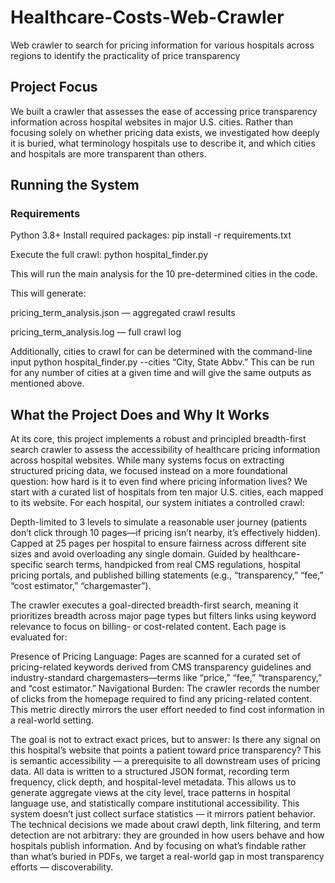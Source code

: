# Healthcare-Costs-Web-Crawler
Web crawler to search for pricing information for various hospitals across regions to identify the practicality of price transparency

## Project Focus
We built a crawler that assesses the ease of accessing price transparency information across hospital websites in major U.S. cities. Rather than focusing solely on whether pricing data exists, we investigated how deeply it is buried, what terminology hospitals use to describe it, and which cities and hospitals are more transparent than others.

## Running the System

### Requirements
Python 3.8+
Install required packages:
pip install -r requirements.txt

Execute the full crawl:
python hospital_finder.py

This will run the main analysis for the 10 pre-determined cities in the code.

This will generate:

pricing_term_analysis.json — aggregated crawl results

pricing_term_analysis.log — full crawl log

Additionally, cities to crawl for can be determined with the command-line input
python hospital_finder.py --cities “City, State Abbv.” 
This can be run for any number of cities at a given time and will give the same outputs as mentioned above.

## What the Project Does and Why It Works
At its core, this project implements a robust and principled breadth-first search crawler to assess the accessibility of healthcare pricing information across hospital websites. While many systems focus on extracting structured pricing data, we focused instead on a more foundational question: how hard is it to even find where pricing information lives?
We start with a curated list of hospitals from ten major U.S. cities, each mapped to its website. For each hospital, our system initiates a controlled crawl:

Depth-limited to 3 levels to simulate a reasonable user journey (patients don’t click through 10 pages—if pricing isn’t nearby, it’s effectively hidden).
Capped at 25 pages per hospital to ensure fairness across different site sizes and avoid overloading any single domain.
Guided by healthcare-specific search terms, handpicked from real CMS regulations, hospital pricing portals, and published billing statements (e.g., “transparency,” “fee,” “cost estimator,” “chargemaster”).

The crawler executes a goal-directed breadth-first search, meaning it prioritizes breadth across major page types but filters links using keyword relevance to focus on billing- or cost-related content. Each page is evaluated for:

Presence of Pricing Language: Pages are scanned for a curated set of pricing-related keywords derived from CMS transparency guidelines and industry-standard chargemasters—terms like “price,” “fee,” “transparency,” and “cost estimator.”
Navigational Burden: The crawler records the number of clicks from the homepage required to find any pricing-related content. This metric directly mirrors the user effort needed to find cost information in a real-world setting.


The goal is not to extract exact prices, but to answer: Is there any signal on this hospital’s website that points a patient toward price transparency? This is semantic accessibility — a prerequisite to all downstream uses of pricing data. 
All data is written to a structured JSON format, recording term frequency, click depth, and hospital-level metadata. This allows us to generate aggregate views at the city level, trace patterns in hospital language use, and statistically compare institutional accessibility. This system doesn’t just collect surface statistics — it mirrors patient behavior. The technical decisions we made about crawl depth, link filtering, and term detection are not arbitrary: they are grounded in how users behave and how hospitals publish information. And by focusing on what’s findable rather than what’s buried in PDFs, we target a real-world gap in most transparency efforts — discoverability.

